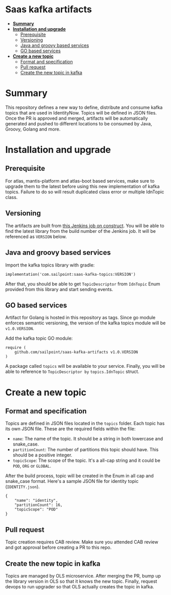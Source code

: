 # Saas kafka artifacts

- [**Summary**](#summary)
- [**Installation and upgrade**](#installation-and-upgrade)
  - [Prerequisite](#prerequisite)
  - [Versioning](#versioning)
  - [Java and groovy based services](#java-and-groovy-based-services)
  - [GO based services](#go-based-services)
- [**Create a new topic**](#create-a-new-topic)
  - [Format and specification](#format-and-specification)
  - [Pull request](#pull-request)
  - [Create the new topic in kafka](#create-the-new-topic-in-kafka)

# Summary

This repository defines a new way to define, distribute and consume kafka topics that are used in IdentityNow. Topics will be defined in JSON files. Once the PR is approved and merged, artifacts will be automatically generated and pushed to different locations to be consumed by Java, Groovy, Golang and more.

# Installation and upgrade

## Prerequisite
For atlas, mantis-platform and atlas-boot based services, make sure to upgrade them to the latest before using this new implementation of kafka topics. Failure to do so will result duplicated class error or multiple IdnTopic class.

## Versioning
The artifacts are built from [this Jenkins job on construct](https://construct.identitysoon.com/view/Echo/job/saas-kafka-artifacts/). You will be able to find the latest library from the build number of the Jenkins job. It will be referenced as `VERSION` below.

## Java and groovy based services
Import the kafka topics library with gradle:
```
implementation('com.sailpoint:saas-kafka-topics:VERSION')
```
After that, you should be able to get `TopicDescriptor` from `IdnTopic` Enum provided from this library and start sending events.

## GO based services
Artifact for Golang is hosted in this repository as tags. Since go module enforces semantic versioning, the version of the kafka topics module will be `v1.0.VERSION`.

Add the kafka topic GO module:
```
require (
	github.com/sailpoint/saas-kafka-artifacts v1.0.VERSION
)
```
A package called `topics` will be available to your service. Finally, you will be able to reference to `TopicDescriptor by` `topics.IdnTopic` struct.

# Create a new topic

## Format and specification
Topics are defined in JSON files located in the `topics` folder. Each topic has its own JSON file. These are the required fields within the file:
- `name`: The name of the topic. It should be a string in both lowercase and snake_case.
- `partitionCount`: The number of partitions this topic should have. This should be a positive integer.
- `topicScope`: The scope of the topic. It's a all-cap string and it could be `POD`, `ORG` or `GLOBAL`. 

After the build process, topic will be created in the Enum in all cap and snake_case format. Here's a sample JSON file for identity topic (`IDENTITY.json`).
```
{
    "name": "identity",
    "partitionCount": 16,
    "topicScope": "POD"
}
```

## Pull request
Topic creation requires CAB review. Make sure you attended CAB review and got approval before creating a PR to this repo.

## Create the new topic in kafka
Topics are managed by OLS microservice. After merging the PR, bump up the library version in OLS so that it knows the new topic. Finally, request devops to run upgrader so that OLS actually creates the topic in kafka.

